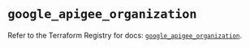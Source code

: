 # `google_apigee_organization`

Refer to the Terraform Registry for docs: [`google_apigee_organization`](https://registry.terraform.io/providers/hashicorp/google/6.45.0/docs/resources/apigee_organization).
